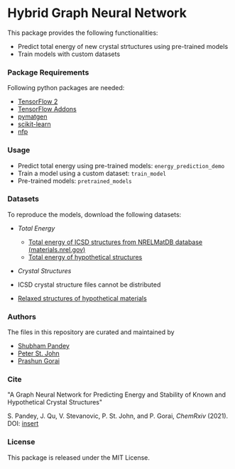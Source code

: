 # Hybrid Graph Neural Network

This package provides the following functionalities: 
* Predict total energy of new crystal strtuctures using pre-trained models
* Train models with custom datasets

### Package Requirements

Following python packages are needed: 

* [TensorFlow 2](https://www.tensorflow.org/install) 
* [TensorFlow Addons](https://www.tensorflow.org/addons/overview) 
* [pymatgen](https://pymatgen.org/installation.html) 
* [scikit-learn](https://scikit-learn.org/stable/install.html) 
* [nfp](https://pypi.org/project/nfp/)

### Usage

* Predict total energy using pre-trained models: `energy_prediction_demo` 
* Train a model using a custom dataset: `train_model`
* Pre-trained models: `pretrained_models`

### Datasets

To reproduce the models, download the following datasets:

* *Total Energy*

  * [Total energy of ICSD structures from NRELMatDB database (materials.nrel.gov)](nrelmatdb_icsd_energies.csv) 
  * [Total energy of hypothetical structures](hypothetical_structure_energies.csv) 

* *Crystal Structures*  
  
 * ICSD crystal structure files cannot be distributed 
 * [Relaxed structures of hypothetical materials](relaxed_hypothetical_structures.tar.gz)

### Authors

The files in this repository are curated and maintained by

* [Shubham Pandey](shubhampandey[at]mines[dot]edu)
* [Peter St. John](Peter.STJohn[at]nrel[dot]gov)
* [Prashun Gorai](pgorai[at]mines[dot]edu)

### Cite
"A Graph Neural Network for Predicting Energy and Stability of Known and Hypothetical Crystal Structures"

S. Pandey, J. Qu, V. Stevanovic, P. St. John, and P. Gorai, *ChemRxiv* (2021). DOI: [insert](dx.doi.org/10.0.0.0)

### License

This package is released under the MIT License.